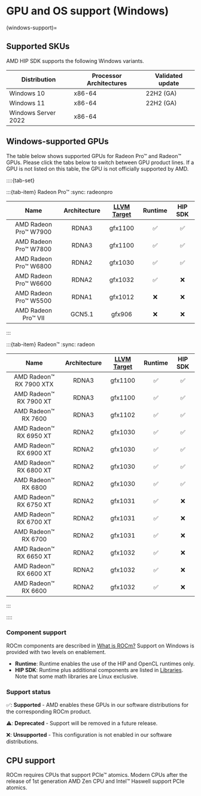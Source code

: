 # GPU and OS support (Windows)

(windows-support)=

## Supported SKUs

AMD HIP SDK supports the following Windows variants.

| Distribution        |Processor Architectures| Validated update   |
|---------------------|-----------------------|--------------------|
| Windows 10          | x86-64                | 22H2 (GA)          |
| Windows 11          | x86-64                | 22H2 (GA)          |
| Windows Server 2022 | x86-64                |                    |

## Windows-supported GPUs

The table below shows supported GPUs for Radeon Pro™ and Radeon™ GPUs. Please
click the tabs below to switch between GPU product lines. If a GPU is not listed
on this table, the GPU is not officially supported by AMD.

::::{tab-set}

:::{tab-item} Radeon Pro™
:sync: radeonpro

| Name | Architecture |[LLVM Target](https://www.llvm.org/docs/AMDGPUUsage.html#processors) | Runtime | HIP SDK |
|:----:|:------------:|:--------------------------------------------------------------------:|:-------:|:----------------:|
| AMD Radeon Pro™ W7900   | RDNA3  | gfx1100 | ✅ | ✅ |
| AMD Radeon Pro™ W7800   | RDNA3  | gfx1100 | ✅ | ✅ |
| AMD Radeon Pro™ W6800   | RDNA2  | gfx1030 | ✅ | ✅ |
| AMD Radeon Pro™ W6600   | RDNA2  | gfx1032 | ✅ | ❌ |
| AMD Radeon Pro™ W5500   | RDNA1  | gfx1012 | ❌ | ❌ |
| AMD Radeon Pro™ VII     | GCN5.1 | gfx906  | ❌ | ❌ |

:::

:::{tab-item} Radeon™
:sync: radeon

| Name | Architecture | [LLVM Target](https://www.llvm.org/docs/AMDGPUUsage.html#processors) | Runtime | HIP SDK |
|:----:|:------------:|:--------------------------------------------------------------------:|:-------:|:----------------:|
| AMD Radeon™ RX 7900 XTX | RDNA3  | gfx1100 | ✅ | ✅ |
| AMD Radeon™ RX 7900 XT  | RDNA3  | gfx1100 | ✅ | ✅ |
| AMD Radeon™ RX 7600     | RDNA3  | gfx1102 | ✅ | ✅ |
| AMD Radeon™ RX 6950 XT  | RDNA2  | gfx1030 | ✅ | ✅ |
| AMD Radeon™ RX 6900 XT  | RDNA2  | gfx1030 | ✅ | ✅ |
| AMD Radeon™ RX 6800 XT  | RDNA2  | gfx1030 | ✅ | ✅ |
| AMD Radeon™ RX 6800     | RDNA2  | gfx1030 | ✅ | ✅ |
| AMD Radeon™ RX 6750 XT  | RDNA2  | gfx1031 | ✅ | ❌ |
| AMD Radeon™ RX 6700 XT  | RDNA2  | gfx1031 | ✅ | ❌ |
| AMD Radeon™ RX 6700     | RDNA2  | gfx1031 | ✅ | ❌ |
| AMD Radeon™ RX 6650 XT  | RDNA2  | gfx1032 | ✅ | ❌ |
| AMD Radeon™ RX 6600 XT  | RDNA2  | gfx1032 | ✅ | ❌ |
| AMD Radeon™ RX 6600     | RDNA2  | gfx1032 | ✅ | ❌ |

:::

::::

### Component support

ROCm components are described in [What is ROCm?](../../what-is-rocm.md) Support
on Windows is provided with two levels on enablement.

* **Runtime**: Runtime enables the use of the HIP and OpenCL runtimes only.
* **HIP SDK**: Runtime plus additional components are listed in [Libraries](../../reference/library-index.md).
 Note that some math libraries are Linux exclusive.

### Support status

✅: **Supported** - AMD enables these GPUs in our software
distributions for the corresponding ROCm product.

⚠️: **Deprecated** - Support will be removed in a future release.

❌: **Unsupported** - This configuration is not enabled in our
software distributions.

## CPU support

ROCm requires CPUs that support PCIe™ atomics. Modern CPUs after the release of
1st generation AMD Zen CPU and Intel™ Haswell support PCIe atomics.
